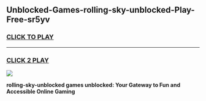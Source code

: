 
## Unblocked-Games-rolling-sky-unblocked-Play-Free-sr5yv
<h3>
<a href="https://premium76.site?title=rolling-sky-unblocked&ref=19M">CLICK TO PLAY</a></h3>
<hr>

<h3>
<a href="https://premium76.site?title=rolling-sky-unblocked&ref=19M">CLICK 2 PLAY</a>
  
</h3>

<a href="https://premium76.site?title=rolling-sky-unblocked&ref=19M"><img src="https://clearcache.store/games.png"></a>


**rolling-sky-unblocked games unblocked: Your Gateway to Fun and Accessible Online Gaming**

